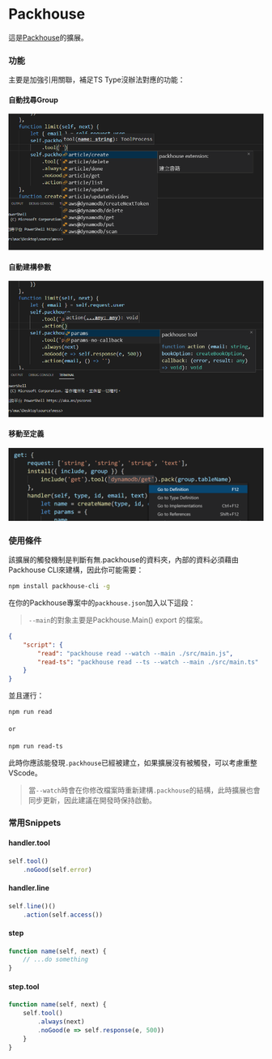 # Packhouse

這是[Packhouse](https://github.com/KHC-ZhiHao/Packhouse)的擴展。

### 功能

主要是加強引用關聯，補足TS Type沒辦法對應的功能：

#### 自動找尋Group

![find-group](assets/find-group.png)

#### 自動建構參數

![auto-arg](assets/auto-params.png)

#### 移動至定義

![gotodefine](assets/gotodefine.png)

### 使用條件

該擴展的觸發機制是判斷有無.packhouse的資料夾，內部的資料必須藉由Packhouse CLI來建構，因此你可能需要：

```bash
npm install packhouse-cli -g
```

在你的Packhouse專案中的`packhouse.json`加入以下這段：

> `--main`的對象主要是Packhouse.Main() export 的檔案。

```json
{
    "script": {
        "read": "packhouse read --watch --main ./src/main.js",
        "read-ts": "packhouse read --ts --watch --main ./src/main.ts"
    }
}
```

並且運行：

```bash
npm run read

or

npm run read-ts
```

此時你應該能發現`.packhouse`已經被建立，如果擴展沒有被觸發，可以考慮重整VScode。

> 當`--watch`時會在你修改檔案時重新建構`.packhouse`的結構，此時擴展也會同步更新，因此建議在開發時保持啟動。

### 常用Snippets

#### handler.tool

```js
self.tool()
    .noGood(self.error)
```

#### handler.line

```js
self.line()()
    .action(self.access())
```

#### step

```js
function name(self, next) {
    // ...do something
}
```

#### step.tool

```js
function name(self, next) {
    self.tool()
        .always(next)
        .noGood(e => self.response(e, 500))
    }
}
```